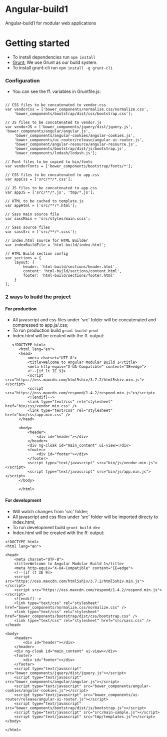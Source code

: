 # Angular-build1
Angular-build1 for modular web applications

# Getting started
- To install dependencies run ``` npm install  ```
- [Grunt:](http://gruntjs.com/) We use Grunt as our build system. 
- To install grunt-cli run ``` npm install -g grunt-cli ```

### Configuration
- You can see the ff. variables in Gruntfile.js:
```

// CSS files to be concatenated to vendor.css
var vendorCss = ['bower_components/normalize.css/normalize.css',
    'bower_components/bootstrap/dist/css/bootstrap.css'];
    
// JS files to be concatenated to vendor.js
var vendorJS = ['bower_components/jquery/dist/jquery.js', 'bower_components/angular/angular.js',
    'bower_components/angular-cookies/angular-cookies.js',
    'bower_components/ui-router/release/angular-ui-router.js',
    'bower_component/angular-resource/angular-resource.js',
    'bower_components/bootstrap/dist/js/bootstrap.js',
    'bower_components/lodash/lodash.js'];
    
// Font files to be copied to bin/fonts
var vendorFonts = ['bower_components/bootstrap/fonts/*'];

// CSS files to be concatenated to app.css
var appCss = ['src/**/*.css'];

// JS files to be concatenated to app.css
var appJS = ['src/**/*.js', 'tmp/*.js'];

// HTML to be cached to template.js
var appHtml = ['src/**/*.html'];

// Sass main source file
var sassMain = 'src/styles/main.scss';

// Sass source files
var sassSrc = ['src/**/*.scss'];

// index.html source for HTML Builder
var indexBuildFile = 'html-build/index.html';

// HTML Build section config
var sections = {
    layout: {
        header: 'html-build/sections/header.html',
        content: 'html-build/sections/content.html',
        footer: 'html-build/sections/footer.html'
    }
};
```

### 2 ways to build the project
#### For production
   - All javascript and css files under 'src' folder will be concatenated and compressed to app.js/.css;
   - To run production build ``` grunt build-prod ```
   - Index.html will be created with the ff. output:
  ```
     <!DOCTYPE html>
        <html lang="en">
        <head>
            <meta charset="UTF-8">
            <title>Welcome to Angular Modular Build 1</title>
            <meta http-equiv="X-UA-Compatible" content="IE=edge">
            <!--[if lt IE 9]>
            <script src="https://oss.maxcdn.com/html5shiv/3.7.2/html5shiv.min.js"></script>
            <script src="https://oss.maxcdn.com/respond/1.4.2/respond.min.js"></script>
            <![endif]-->
            <link type="text/css" rel="stylesheet" href="bin/css/vendor.min.css" />
            <link type="text/css" rel="stylesheet" href="bin/css/app.min.css" />
        </head>
        
        <body>
            <header>
                <div id="header"></div>
            </header>
            <div ng-cloak id="main_content" ui-view></div>
            <footer>
                <div id="footer"></div>
            </footer>
            <script type="text/javascript" src="bin/js/vendor.min.js"></script>
            <script type="text/javascript" src="bin/js/app.min.js"></script>
        </body>
        
        </html>
  ```     
  
#### For development
- Will watch changes from 'src' folder;
- All javascript and css files under 'src' folder will be imported directy to index.html;
- To run development build ``` grunt build-dev ```
- Index.html will be created with the ff. output:
    
```
<!DOCTYPE html>
<html lang="en">

<head>
    <meta charset="UTF-8">
    <title>Welcome to Angular Modular Build 1</title>
    <meta http-equiv="X-UA-Compatible" content="IE=edge">
    <!--[if lt IE 9]>
    <script src="https://oss.maxcdn.com/html5shiv/3.7.2/html5shiv.min.js"></script>
    <script src="https://oss.maxcdn.com/respond/1.4.2/respond.min.js"></script>
    <![endif]-->
    <link type="text/css" rel="stylesheet" href="bower_components/normalize.css/normalize.css" />
    <link type="text/css" rel="stylesheet" href="bower_components/bootstrap/dist/css/bootstrap.css" />
    <link type="text/css" rel="stylesheet" href="src/sass.css" />
</head>

<body>
    <header>
        <div id="header"></div>
    </header>
    <div ng-cloak id="main_content" ui-view></div>
    <footer>
        <div id="footer"></div>
    </footer>
    <script type="text/javascript" src="bower_components/jquery/dist/jquery.js"></script>
    <script type="text/javascript" src="bower_components/angular/angular.js"></script>
    <script type="text/javascript" src="bower_components/angular-cookies/angular-cookies.js"></script>
    <script type="text/javascript" src="bower_components/ui-router/release/angular-ui-router.js"></script>
    <script type="text/javascript" src="bower_components/bootstrap/dist/js/bootstrap.js"></script>
    <script type="text/javascript" src="src/main-sample.js"></script>
    <script type="text/javascript" src="tmp/templates.js"></script>
</body>

</html>
```
    
